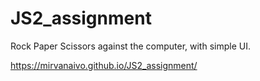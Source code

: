 # JS2_assignment

Rock Paper Scissors against the computer, with simple UI.

https://mirvanaivo.github.io/JS2_assignment/
